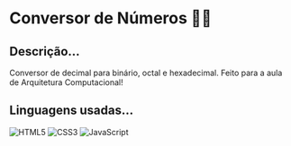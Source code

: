 # Conversor de Números 👩‍💻

## Descrição...
Conversor de decimal para binário, octal e hexadecimal. Feito para a aula de Arquitetura Computacional!

## Linguagens usadas...
![HTML5](https://img.shields.io/badge/html5-%23E34F26.svg?style=for-the-badge&logo=html5&logoColor=white)
![CSS3](https://img.shields.io/badge/css3-%231572B6.svg?style=for-the-badge&logo=css3&logoColor=white)
![JavaScript](https://img.shields.io/badge/javascript-%23323330.svg?style=for-the-badge&logo=javascript&logoColor=%23F7DF1E)
